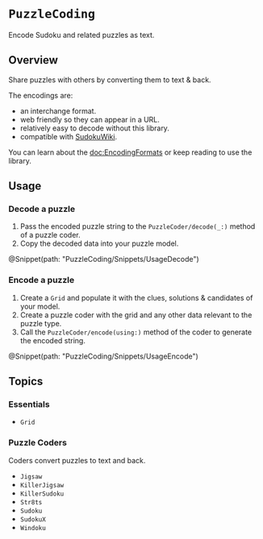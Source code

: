 # ``PuzzleCoding``

Encode Sudoku and related puzzles as text.

## Overview

Share puzzles with others by converting them to text & back.

The encodings are:
- an interchange format.
- web friendly so they can appear in a URL.
- relatively easy to decode without this library.
- compatible with [SudokuWiki](https://sudokuwiki.org).

You can learn about the <doc:EncodingFormats> or keep reading to use the library.

## Usage

### Decode a puzzle

1. Pass the encoded puzzle string to the ``PuzzleCoder/decode(_:)`` method of a puzzle coder.
2. Copy the decoded data into your puzzle model.

@Snippet(path: "PuzzleCoding/Snippets/UsageDecode")

### Encode a puzzle

1. Create a ``Grid`` and populate it with the clues, solutions & candidates of your model.
2. Create a puzzle coder with the grid and any other data relevant to the puzzle type.
3. Call the ``PuzzleCoder/encode(using:)`` method of the coder to generate the encoded string.

@Snippet(path: "PuzzleCoding/Snippets/UsageEncode")

## Topics

### Essentials

- ``Grid``

### Puzzle Coders

Coders convert puzzles to text and back.

- ``Jigsaw``
- ``KillerJigsaw``
- ``KillerSudoku``
- ``Str8ts``
- ``Sudoku``
- ``SudokuX``
- ``Windoku``
